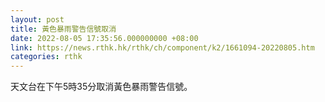 ```yaml
---
layout: post
title: 黃色暴雨警告信號取消
date: 2022-08-05 17:35:56.000000000 +08:00
link: https://news.rthk.hk/rthk/ch/component/k2/1661094-20220805.htm
categories: rthk
---
```


天文台在下午5時35分取消黃色暴雨警告信號。
